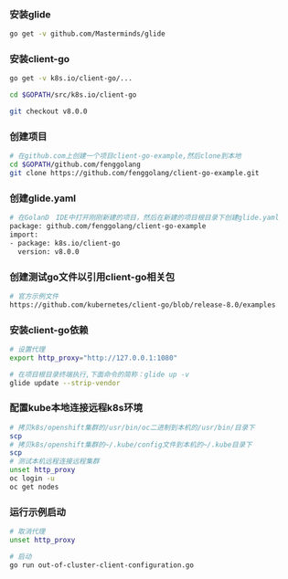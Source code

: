 ### 安装glide
```bash
go get -v github.com/Masterminds/glide
```
### 安装client-go
```bash
go get -v k8s.io/client-go/...

cd $GOPATH/src/k8s.io/client-go

git checkout v8.0.0
```
### 创建项目
```bash
# 在github.com上创建一个项目client-go-example,然后clone到本地
cd $GOPATH/github.com/fenggolang
git clone https://github.com/fenggolang/client-go-example.git
```
### 创建glide.yaml
```bash
# 在GolanD　IDE中打开刚刚新建的项目，然后在新建的项目根目录下创建glide.yaml
package: github.com/fenggolang/client-go-example
import:
- package: k8s.io/client-go
  version: v8.0.0
```
### 创建测试go文件以引用client-go相关包
```bash
# 官方示例文件
https://github.com/kubernetes/client-go/blob/release-8.0/examples
```
### 安装client-go依赖
```bash
# 设置代理
export http_proxy="http://127.0.0.1:1080"

# 在项目根目录终端执行,下面命令的简称：glide up -v
glide update --strip-vendor　
```
### 配置kube本地连接远程k8s环境
```bash
# 拷贝k8s/openshift集群的/usr/bin/oc二进制到本机的/usr/bin/目录下
scp
# 拷贝k8s/openshift集群的~/.kube/config文件到本机的~/.kube目录下
scp
# 测试本机远程连接远程集群
unset http_proxy
oc login -u 
oc get nodes

```
### 运行示例启动
```bash
# 取消代理
unset http_proxy

# 启动
go run out-of-cluster-client-configuration.go
```